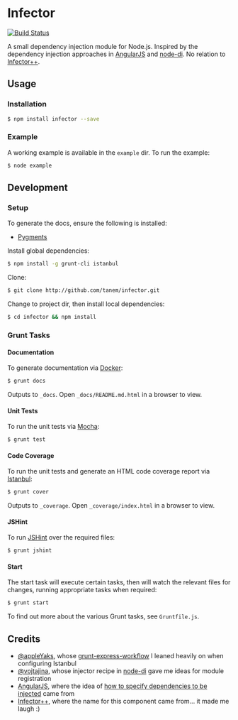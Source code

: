 # Infector

[![Build Status](https://travis-ci.org/tanem/infector.png)](https://travis-ci.org/tanem/infector)

A small dependency injection module for Node.js. Inspired by the dependency injection approaches in [AngularJS](https://github.com/angular/angular.js) and [node-di](https://github.com/vojtajina/node-di). No relation to [Infector++](https://code.google.com/p/infectorpp/).

## Usage

### Installation

````sh
$ npm install infector --save
````

### Example

A working example is available in the `example` dir. To run the example:

````sh
$ node example
````

## Development

### Setup

To generate the docs, ensure the following is installed:

 * [Pygments](http://pygments.org/download/)

Install global dependencies:

````sh
$ npm install -g grunt-cli istanbul
````

Clone:

````sh
$ git clone http://github.com/tanem/infector.git
````

Change to project dir, then install local dependencies:

````sh
$ cd infector && npm install
````

### Grunt Tasks

#### Documentation

To generate documentation via [Docker](https://github.com/jbt/docker):

````sh
$ grunt docs
````

Outputs to `_docs`. Open `_docs/README.md.html` in a browser to view.

#### Unit Tests

To run the unit tests via [Mocha](https://github.com/visionmedia/mocha):

````sh
$ grunt test
````

#### Code Coverage

To run the unit tests and generate an HTML code coverage report via [Istanbul](https://github.com/gotwarlost/istanbul):

````sh
$ grunt cover
````

Outputs to `_coverage`. Open `_coverage/index.html` in a browser to view.

#### JSHint

To run [JSHint](https://github.com/jshint/jshint/) over the required files:

````sh
$ grunt jshint
````

#### Start

The start task will execute certain tasks, then will watch the relevant files for changes, running appropriate tasks when required:

````sh
$ grunt start
````

To find out more about the various Grunt tasks, see `Gruntfile.js`.

## Credits

 * [@appleYaks](https://github.com/appleYaks), whose [grunt-express-workflow](https://github.com/appleYaks/grunt-express-workflow) I leaned heavily on when configuring Istanbul
 * [@vojtajina](https://github.com/vojtajina), whose injector recipe in [node-di](https://github.com/vojtajina/node-di) gave me ideas for module registration
 * [AngularJS](https://github.com/angular/angular.js), where the idea of [how to specify dependencies to be injected](http://docs.angularjs.org/guide/di) came from
 * [Infector++](https://code.google.com/p/infectorpp/), where the name for this component came from... it made me laugh :)